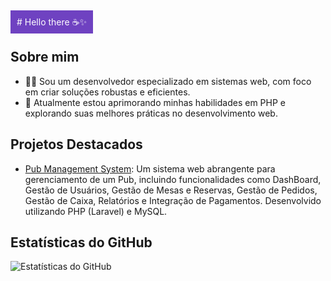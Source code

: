 <span style="background-color: #6f42c1; color: white; padding: 10px;"># Hello there ☕✨</span>

## Sobre mim
- 👨‍💻 Sou um desenvolvedor especializado em sistemas web, com foco em criar soluções robustas e eficientes.
- 🌱 Atualmente estou aprimorando minhas habilidades em PHP e explorando suas melhores práticas no desenvolvimento web.

## Projetos Destacados
- [Pub Management System](https://github.com/OliveiraWebDev/pub-management-system): Um sistema web abrangente para gerenciamento de um Pub, incluindo funcionalidades como DashBoard, Gestão de Usuários, Gestão de Mesas e Reservas, Gestão de Pedidos, Gestão de Caixa, Relatórios e Integração de Pagamentos. Desenvolvido utilizando PHP (Laravel) e MySQL.

## Estatísticas do GitHub
![Estatísticas do GitHub](https://github-readme-stats.vercel.app/api?username=OliveiraWebDev&show_icons=true)
